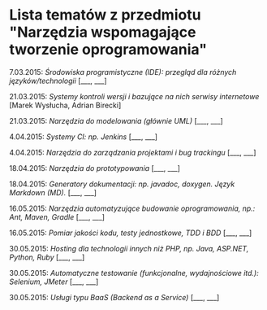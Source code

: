 # Lista tematów z przedmiotu "Narzędzia wspomagające tworzenie oprogramowania"

7.03.2015: *Środowiska programistyczne (IDE): przegląd dla różnych języków/technologii* [___, ___]

21.03.2015: *Systemy kontroli wersji i bazujące na nich serwisy internetowe* [Marek Wysłucha, Adrian Birecki]

21.03.2015: *Narzędzia do modelowania (głównie UML)* [___, ___]

4.04.2015: *Systemy CI: np. Jenkins* [___, ___]

4.04.2015: *Narzędzia do zarządzania projektami i bug trackingu* [___, ___]

18.04.2015: *Narzędzia do prototypowania* [___, ___]

18.04.2015: *Generatory dokumentacji: np. javadoc, doxygen. Język Markdown (MD).* [___, ___]

16.05.2015: *Narzędzia automatyzujące budowanie oprogramowania, np.: Ant, Maven, Gradle* [___, ___]

16.05.2015: *Pomiar jakości kodu, testy jednostkowe, TDD i BDD* [___, ___]

30.05.2015: *Hosting dla technologii innych niż PHP, np. Java, ASP.NET, Python, Ruby* [___, ___]

30.05.2015: *Automatyczne testowanie (funkcjonalne, wydajnościowe itd.): Selenium, JMeter* [___, ___]

30.05.2015: *Usługi typu BaaS (Backend as a Service)* [___, ___]


